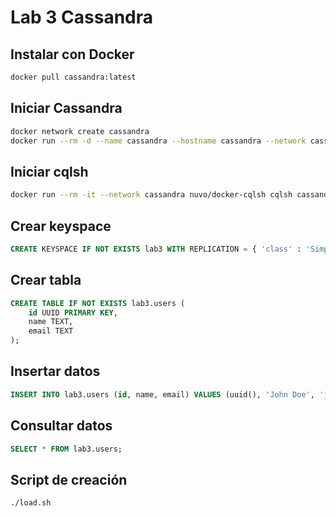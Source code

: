 # Lab 3 Cassandra

## Instalar con Docker

```bash
docker pull cassandra:latest
```

## Iniciar Cassandra

```bash
docker network create cassandra
docker run --rm -d --name cassandra --hostname cassandra --network cassandra cassandra
```

## Iniciar cqlsh

```bash
docker run --rm -it --network cassandra nuvo/docker-cqlsh cqlsh cassandra 9042 --cqlversion='3.4.7'
```

## Crear keyspace

```sql
CREATE KEYSPACE IF NOT EXISTS lab3 WITH REPLICATION = { 'class' : 'SimpleStrategy', 'replication_factor' : 3 };
```

## Crear tabla

```sql
CREATE TABLE IF NOT EXISTS lab3.users (
    id UUID PRIMARY KEY,
    name TEXT,
    email TEXT
);
```

## Insertar datos

```sql
INSERT INTO lab3.users (id, name, email) VALUES (uuid(), 'John Doe', 'jhondoe@email.com');
```

## Consultar datos

```sql
SELECT * FROM lab3.users;
```

## Script de creación

```bash
./load.sh
```
